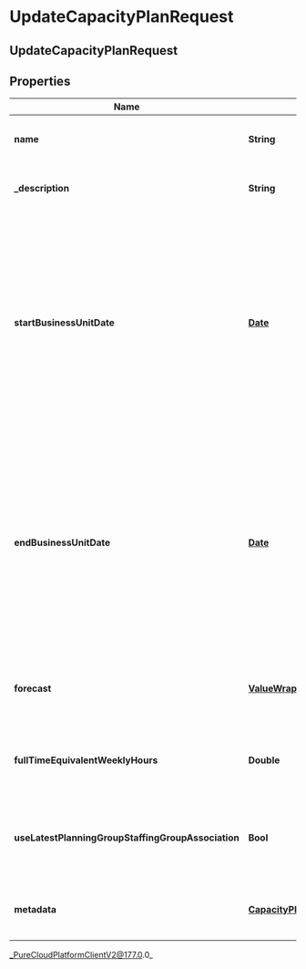# UpdateCapacityPlanRequest

## UpdateCapacityPlanRequest

## Properties

|Name | Type | Description | Notes|
|------------ | ------------- | ------------- | -------------|
| **name** | **String** | The name of the capacity plan | [optional] |
| **_description** | **String** | Description of the capacity plan | [optional] |
| **startBusinessUnitDate** | [**Date**](Date) | The start date for the capacity plan relative to the business unit time zone in yyyy-MM-dd format. Dates are represented as an ISO-8601 string. For example: yyyy-MM-dd | [optional] |
| **endBusinessUnitDate** | [**Date**](Date) | The end date for the capacity plan relative to the business unit time zone in yyyy-MM-dd format. Dates are represented as an ISO-8601 string. For example: yyyy-MM-dd | [optional] |
| **forecast** | [**ValueWrapperBuShortTermForecastReference**](ValueWrapperBuShortTermForecastReference) | The selected forecast for this capacity plan | [optional] |
| **fullTimeEquivalentWeeklyHours** | **Double** | The weekly hours used to calculate full time equivalent agents | [optional] |
| **useLatestPlanningGroupStaffingGroupAssociation** | **Bool** | Whether to use latest staffing group to planning group association | [optional] |
| **metadata** | [**CapacityPlanMetadata**](CapacityPlanMetadata) | The metadata of this capacity plan | |



_PureCloudPlatformClientV2@177.0.0_
